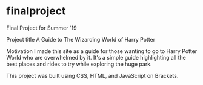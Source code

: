 # finalproject
Final Project for Summer '19

Project title
A Guide to The Wizarding World of Harry Potter

Motivation
I made this site as a guide for those wanting to go to Harry Potter World who are overwhelmed by it. It's a simple guide highlighting all the best places and rides to try while exploring the huge park.

This project was built using CSS, HTML, and JavaScript on Brackets. 
